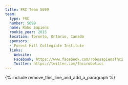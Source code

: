 ```yaml
---
title: FRC Team 5699
team:
  type: FRC
  number: 5699
  name: Robo Sapiens
  rookie_year: 2015
  location: Toronto, Ontario, Canada
  sponsors:
  - Forest Hill Collegiate Institute
  links:
    Website: 
    Facebook: https://www.facebook.com/robosapiensfhci
    Twitter: https://twitter.com/fhcirobotics
---
```


{% include remove_this_line_and_add_a_paragraph %}